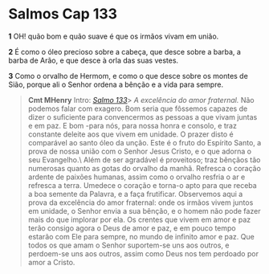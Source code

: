 # Salmos Cap 133

**1** 	OH! quão bom e quão suave é que os irmãos vivam em união.

**2** 	É como o óleo precioso sobre a cabeça, que desce sobre a barba, a barba de Arão, e que desce à orla das suas vestes.

**3** 	Como o orvalho de Hermom, e como o que desce sobre os montes de Sião, porque ali o Senhor ordena a bênção e a vida para sempre.


> **Cmt MHenry** Intro: *[Salmo 133](../19A-Sl/133.md#0)*> *A excelência do amor fraternal.* Não podemos falar com exagero. Bom seria que fôssemos capazes de dizer o suficiente para convencermos as pessoas a que vivam juntas e em paz. E bom -para nós, para nossa honra e consolo, e traz constante deleite aos que vivem em unidade. O prazer disto é comparável ao santo óleo da unção. Este é o fruto do Espírito Santo, a prova de nossa união com o Senhor Jesus Cristo, e o que adorna o seu Evangelho.\ Além de ser agradável é proveitoso; traz bênçãos tão numerosas quanto as gotas do orvalho da manhã. Refresca o coração ardente de paixões humanas, assim como o orvalho resfria o ar e refresca a terra. Umedece o coração e torna-o apto para que receba a boa semente da Palavra, e a faça frutificar. Observemos aqui a prova da excelência do amor fraternal: onde os irmãos vivem juntos em unidade, o Senhor envia a sua bênção, e o homem não pode fazer mais do que implorar por ela. Os crentes que vivem em amor e paz terão consigo agora o Deus de amor e paz, e em pouco tempo estarão com Ele para sempre, no mundo de infinito amor e paz. Que todos os que amam o Senhor suportem-se uns aos outros, e perdoem-se uns aos outros, assim como Deus nos tem perdoado por amor a Cristo.